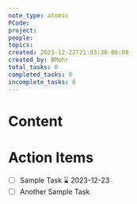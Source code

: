 ```yaml
---
note_type: atomic
PCode: 
project: 
people: 
topics: 
created: 2023-12-22T21:03:30-06:00
created_by: BMohr
total_tasks: 0
completed_tasks: 0
incomplete_tasks: 0
---
```

# Content

# Action Items
- [ ] Sample Task ⌛ 2023-12-23 
- [ ] Another Sample Task 